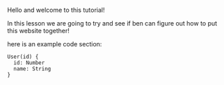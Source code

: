 Hello and welcome to this tutorial!

In this lesson we are going to try and see if
ben can figure out how to put this website together!

here is an example code section:
```kye
User(id) {
  id: Number
  name: String
}
```